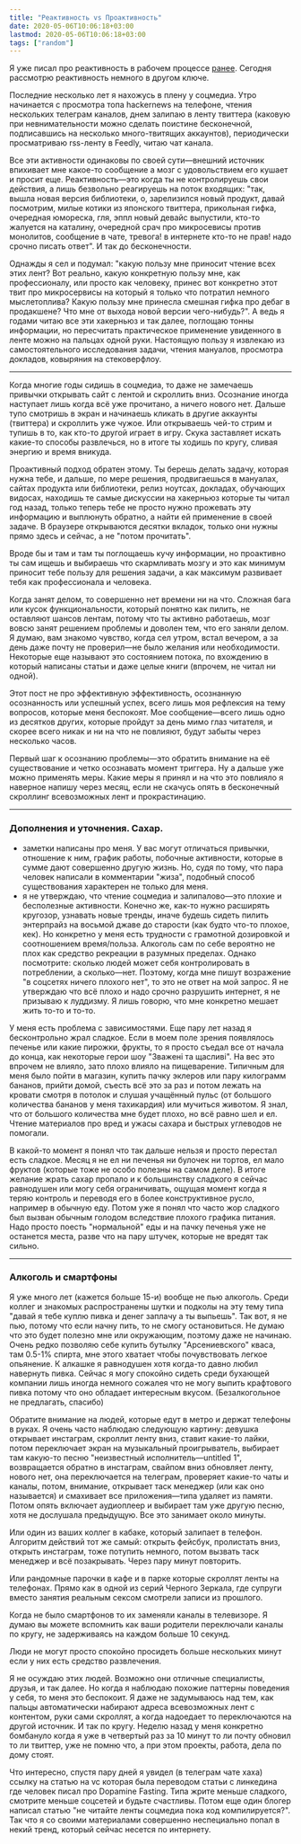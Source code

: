 ```yaml
---
title: "Реактивность vs Проактивность"
date: 2020-05-06T10:06:18+03:00
lastmod: 2020-05-06T10:06:18+03:00
tags: ["random"]
---
```


Я уже писал про реактивность в рабочем процессе [ранее](/post/reactivity/). Сегодня рассмотрю реактивность немного в другом ключе.

Последние несколько лет я нахожусь в плену  у соцмедиа. Утро начинается с просмотра топа hackernews на телефоне, чтения нескольких телеграм каналов, днем залипаю в ленту твиттера (каковую при невнимательности можно сделать поистине бесконечной, подписавшись на несколько много-твитящих аккаунтов), периодически просматриваю rss-ленту в Feedly, читаю чат канала.

Все эти активности одинаковы по своей сути—внешний источник впихивает мне какое-то сообщение а мозг с удовольствием его кушает и просит еще. Реактивность—это когда ты не контролируешь свои действия, а лишь безвольно реагируешь на поток входящих: "так, вышла новая версия библиотеки, о, зарелизился новый продукт, давай посмотрим, милые котики из японского твиттера, прикольная гифка, очередная юмореска, гля, эппл новый девайс выпустили, кто-то жалуется на каталину, очередной срач про микросевисы против монолитов, сообщение в чате, тревога! в интернете кто-то не прав! надо срочно писать ответ". И так до бесконечности.

Однажды я сел и подумал: "какую пользу мне приносит чтение всех этих лент? Вот реально, какую конкретную пользу мне, как профессионалу, или просто как человеку, принес вот конкретно этот твит про микросервисы на который я только что потратил немного мыслетоплива? Какую пользу мне принесла смешная гифка про дебаг в продакшене? Что мне от выхода новой версии чего-нибудь?". А ведь я годами читаю все эти хакерньюз и так далее, поглощаю тонны информации, но пересчитать практическое применение увиденного в ленте можно на пальцах одной руки. Настоящую пользу я извлекаю из самостоятельного исследования задачи, чтения мануалов, просмотра докладов, ковыряния на стековерфлоу.

---
Когда многие годы сидишь в соцмедиа, то даже не замечаешь привычки открывать сайт с лентой и скроллить вниз. Осознание иногда наступает лишь когда всё уже прочитано, а ничего нового нет. Дальше тупо смотришь в экран и начинаешь кликать в другие аккаунты (твиттера) и скроллить уже чужое. Или открываешь чей-то стрим и тупишь в то, как кто-то другой играет в игру. Скука заставляет искать какие-то способы развлечься, но в итоге ты ходишь по кругу, сливая энергию и время вникуда.

Проактивный подход обратен этому. Ты берешь делать задачу, которая нужна тебе, и дальше, по мере решения, продвигаешься в мануалах, сайтах продукта или библиотеки, релиз ноутсах, докладах, обучающих видосах, находишь те самые дискуссии на хакерньюз которые ты читал год назад, только теперь тебе не просто нужно прожевать эту информацию и выплюнуть обратно, а найти ей применение в своей задаче. В браузере открываются десятки вкладок, только они нужны прямо здесь и сейчас, а не "потом прочитать".

Вроде бы и там и там ты поглощаешь кучу информации, но проактивно ты сам ищешь и выбираешь что скармливать мозгу и это как минимум приносит тебе пользу для решения задачи, а как максимум развивает тебя как профессионала и человека.

Когда занят делом, то совершенно нет времени ни на что. Сложная бага или кусок функциональности, который понятно как пилить, не оставляют шансов лентам, потому что ты активно работаешь, мозг вовсю занят решением проблемы и доволен тем, что его заняли делом. Я думаю, вам знакомо чувство, когда сел утром, встал вечером, а за день даже почту не проверил—не было желания или необходимости. Некоторые еще называют это состоянием потока, по вхождению в который написаны статьи и даже целые книги (впрочем, не читал ни одной).

Этот пост не про эффективную эффективность, осознанную осознанность или успешный успех, всего лишь моя рефлексия на тему вопросов, которые меня беспокоят. Мое сообщение—всего лишь одно из десятков других, которые пройдут за день мимо глаз читателя, и скорее всего никак и ни на что не повлияют, будут забыты через несколько часов.

Первый шаг к осознанию проблемы—это обратить внимание на её существование и четко осознавать момент триггера. Ну а дальше уже можно применять меры. Какие меры я принял и на что это повлияло я наверное напишу через месяц, если не скачусь опять в бесконечный скроллинг всевозможных лент и прокрастинацию.

---

### Дополнения и уточнения. Сахар.

- заметки написаны про меня. У вас могут отличаться привычки, отношение к ним, график работы, побочные активности, которые в сумме дают совершенно другую жизнь. Но, судя по тому, что пара человек написали в комментарии "жиза", подобный способ существования характерен не только для меня.
- я не утверждаю, что чтение соцмедиа и залипалово—это плохие и бесполезные активности. Конечно же, как-то нужно расширять кругозор, узнавать новые тренды, иначе будешь сидеть пилить энтерпрайз на восьмой джаве до старости (как будто что-то плохое, кек). Но конкретно у меня есть трудности с грамотной дозировкой и соотношением время/польза. Алкоголь сам по себе вероятно не плох как средство рекреации в разумных пределах. Однако посмотрите: сколько людей может себя контролировать в потреблении, а сколько—нет. Поэтому, когда мне пишут возражение "в соцсетях ничего плохого нет", то это не ответ на мой запрос. Я не утверждаю что всё плохо и надо срочно разрушить интернет, я не призываю к луддизму. Я лишь говорю, что мне конкретно мешает жить то-то и то-то.

У меня есть проблема с зависимостями. Еще пару лет назад я бесконтрольно жрал сладкое. Если в моем поле зрения появлялось печенье или какие пирожки, фрукты, то я просто съедал все от начала до конца, как некоторые герои шоу "Зважені та щасливі". На вес это впрочем не влияло, зато плохо влияло на пищеварение. Типичным для меня было пойти в магазин, купить пачку эклеров или пару килограмм бананов, прийти домой, съесть всё это за раз и потом лежать на кровати смотря в потолок и слушая учащённый пульс (от большого количества бананов у меня тахикардия) или мучиться животом. Я знал, что от большого количества мне будет плохо, но всё равно шел и ел. Чтение материалов про вред и ужасы сахара и быстрых углеводов не помогали.

В какой-то момент я понял что так дальше нельзя и просто перестал есть сладкое. Месяц я не ел ни печенья ни булочек ни тортов, ел мало фруктов (которые тоже не особо полезны на самом деле). В итоге желание жрать сахар пропало и к большинству сладкого я сейчас равнодушен или могу себя ограничивать, ощущая момент когда я теряю контроль и переводя его в более конструктивное русло, например в обычную еду. Потом уже я понял что часто жор сладкого был вызван обычным голодом вследствие плохого графика питания. Надо просто поесть "нормальной" еды и на пачку печенья уже не останется места, разве что на пару штучек, которые не вредят так сильно.

---
### Алкоголь и смартфоны

Я уже много лет (кажется больше 15-и) вообще не пью алкоголь. Среди коллег и знакомых распространены шутки и подколы на эту тему типа "давай я тебе куплю пивка и денег заплачу а ты выпьешь". Так вот, я не пью, потому что если начну пить, то не смогу остановиться. Не думаю что это будет полезно мне или окружающим, поэтому даже не начинаю. Очень редко позволяю себе купить бутылку "Арсениевского" кваса, там 0.5-1% спирта, мне этого хватает чтобы почувствовать легкое опьянение. К алкашке я равнодушен хотя когда-то давно любил навернуть пивка. Сейчас я могу спокойно сидеть среди бухающей компании лишь иногда немного сожалея что не могу выпить крафтового пивка потому что оно обладает интересным вкусом. (Безалкогольное не предлагать, спасибо)

Обратите внимание на людей, которые едут в метро и держат телефоны в руках. Я очень часто наблюдаю следующую картину: девушка открывает инстаграм, скроллит ленту вниз, ставит какие-то лайки, потом переключает экран на музыкальный проигрыватель, выбирает там какую-то песню "неизвестный исполнитель—untitled 1", возвращается обратно в инстаграм, свайпом вниз обновляет ленту, нового нет, она переключается на телеграм, проверяет какие-то чаты и каналы, потом, внимание, открывает таск менеджер (или как оно называется) и смахивает все приложения—типа удаляет из памяти. Потом опять включает аудиоплеер и выбирает там уже другую песню, хотя не дослушала предыдущую. Все это занимает около минуты.

Или один из ваших коллег в кабаке, который залипает в телефон. Алгоритм действий тот же самый: открыть фейсбук, пролистать вниз, открыть инстаграм, тоже потупить немного, потом вызвать таск менеджер и всё позакрывать. Через пару минут повторить.

Или рандомные парочки в кафе и в парке которые скроллят ленты на телефонах. Прямо как в одной из серий Черного Зеркала, где супруги вместо занятия реальным сексом смотрели записи из прошлого.

Когда не было смартфонов то их заменяли каналы в телевизоре. Я думаю вы можете вспомнить как ваши родители переключали каналы по кругу, не задерживаясь на каждом больше 10 секунд.

Люди не могут просто спокойно просидеть больше нескольких минут если у них есть средство развлечения.

Я не осуждаю этих людей. Возможно они отличные специалисты, друзья, и так далее. Но когда я наблюдаю похожие паттерны поведения у себя, то меня это беспокоит. Я даже не задумываюсь над тем, как пальцы автоматически набирают адреса всевозможных лент с контентом, руки сами скроллят, а когда надоедает то переключаются на другой источник. И так по кругу. Неделю назад у меня конкретно бомбануло когда я уже в четвертый раз за 10 минут то ли почту обновил то ли твиттер, уже не помню что, а при этом проекты, работа, дела по дому стоят.

Что интересно, спустя пару дней я увидел (в телеграм чате хаха) ссылку на статью на vc которая была переводом статьи с линкедина где человек писал про Dopamine Fasting. Типа жрите меньше сладкого, смотрите меньше соцсетей и будьте счастливы. Потом еще один блогер написал статью "не читайте ленты соцмедиа пока код компилируется?". Так что я со своими материалами совершенно неспециально попал в некий тренд, который сейчас несется по интернету.